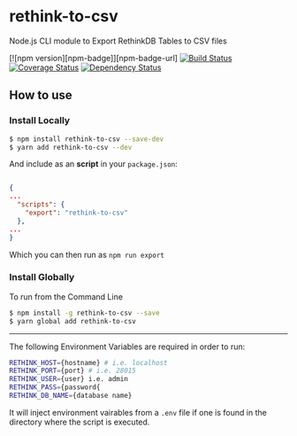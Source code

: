 # rethink-to-csv
Node.js CLI module to Export RethinkDB Tables to CSV files

[![npm version][npm-badge]][npm-badge-url]
[![Build Status](https://travis-ci.org/grailian/rethink-to-csv.svg?branch=master)](https://travis-ci.org/grailian/rethink-to-csv)
[![Coverage Status](https://coveralls.io/repos/github/grailian/rethink-to-csv/badge.svg?branch=master)](https://coveralls.io/github/grailian/rethink-to-csv?branch=master)
[![Dependency Status](https://david-dm.org/grailian/rethink-to-csv/status.svg)](https://david-dm.org/grailian/rethink-to-csv)

## How to use

### Install Locally

```bash
$ npm install rethink-to-csv --save-dev
$ yarn add rethink-to-csv --dev 
```
And include as an **script** in your `package.json`:
```json

{
...
  "scripts": {
    "export": "rethink-to-csv"
  },
...
}
```
Which you can then run as `npm run export`

### Install Globally
To run from the Command Line

```bash
$ npm install -g rethink-to-csv --save
$ yarn global add rethink-to-csv
```

---

The following Environment Variables are required in order to run:

```bash
RETHINK_HOST={hostname} # i.e. localhost
RETHINK_PORT={port} # i.e. 28015
RETHINK_USER={user} i.e. admin
RETHINK_PASS={password{
RETHINK_DB_NAME={database name}
```

It will inject environment vairables from a `.env` file if one is found in the directory where the script is executed.
